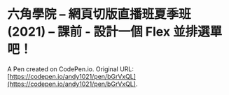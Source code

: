 # 六角學院 – 網頁切版直播班夏季班(2021) – 課前 - 設計一個 Flex 並排選單吧！

A Pen created on CodePen.io. Original URL: [https://codepen.io/andy1021/pen/bGrVxQL](https://codepen.io/andy1021/pen/bGrVxQL).


